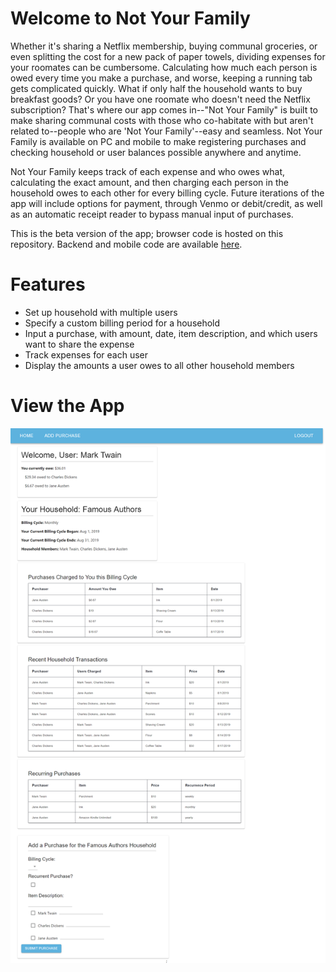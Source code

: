 # Welcome to Not Your Family

Whether it's sharing a Netflix membership, buying communal groceries, or even splitting the cost for a new pack of paper towels, dividing expenses for your roomates can be cumbersome. Calculating how much each person is owed every time you make a purchase, and worse, keeping a running tab gets complicated quickly. What if only half the household wants to buy breakfast goods? Or you have one roomate who doesn't need the Netflix subscription? That's where our app comes in--"Not Your Family" is built to make sharing communal costs with those who co-habitate with but aren't related to--people who are 'Not Your Family'--easy and seamless. Not Your Family is available on PC and mobile to make registering purchases and checking household or user balances possible anywhere and anytime.

Not Your Family keeps track of each expense and who owes what, calculating the exact amount, and then charging each person in the household owes to each other for every billing cycle. Future iterations of the app will include options for payment, through Venmo or debit/credit, as well as an automatic receipt reader to bypass manual input of purchases. 

This is the beta version of the app; browser code is hosted on this repository. Backend and mobile code are available [here](https://github.com/hannahchuh/nyf_beta).

<h1>Features</h1>

* Set up household with multiple users
* Specify a custom billing period for a household
* Input a purchase, with amount, date, item description, and which users want to share the expense
* Track expenses for each user
* Display the amounts a user owes to all other household members 

<h1>View the App</h1>

![Image of Screen Capture](https://raw.githubusercontent.com/hannahchuh/nyf_browser/master/screen_capture.png)

